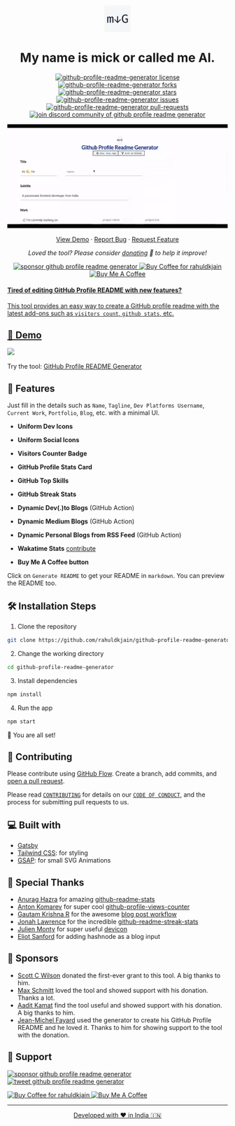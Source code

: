 <p align="center">
  <a href="https://rahuldkjain.github.io/gh-profile-readme-generator">
    <img alt="GitHub Profile Readme Generator" src="./src/images/mdg.png" width="60" />
  </a>
</p>
<h1 align="center">
  My name is mick or called me Al.
</h1>

<p align="center">
<a href="https://github.com/rahuldkjain/github-profile-readme-generator/blob/master/LICENSE" target="blank">
<img src="https://img.shields.io/github/license/rahuldkjain/github-profile-readme-generator?style=flat-square" alt="github-profile-readme-generator license" />
</a>
<a href="https://github.com/rahuldkjain/github-profile-readme-generator/fork" target="blank">
<img src="https://img.shields.io/github/forks/rahuldkjain/github-profile-readme-generator?style=flat-square" alt="github-profile-readme-generator forks"/>
</a>
<a href="https://github.com/rahuldkjain/github-profile-readme-generator/stargazers" target="blank">
<img src="https://img.shields.io/github/stars/rahuldkjain/github-profile-readme-generator?style=flat-square" alt="github-profile-readme-generator stars"/>
</a>
<a href="https://github.com/rahuldkjain/github-profile-readme-generator/issues" target="blank">
<img src="https://img.shields.io/github/issues/rahuldkjain/github-profile-readme-generator?style=flat-square" alt="github-profile-readme-generator issues"/>
</a>
<a href="https://github.com/rahuldkjain/github-profile-readme-generator/pulls" target="blank">
<img src="https://img.shields.io/github/issues-pr/rahuldkjain/github-profile-readme-generator?style=flat-square" alt="github-profile-readme-generator pull-requests"/>
</a>
<a href="https://discord.gg/HHMs7Eg" target="blank">
<img src="https://img.shields.io/discord/735303195105951764?label=Join%20Community&logo=discord&style=flat-square" alt="join discord community of github profile readme generator"/>
</a>
</p>

<p align="center"><img src="./src/images/github-profile-readme-generator.gif" alt="github-profile-readme-generator gif" /></p>

<p align="center">
    <a href="https://rahuldkjain.github.io/gh-profile-readme-generator" target="blank">View Demo</a>
    ·
    <a href="https://github.com/rahuldkjain/github-profile-readme-generator/issues/new/choose">Report Bug</a>
    ·
    <a href="https://github.com/rahuldkjain/github-profile-readme-generator/issues/new/choose">Request Feature</a>
</p>

<p align="center">
<i>Loved the tool? Please consider <a href="https://paypal.me/rahuldkjain/10">donating</a>  💸 to help it improve!</i>
</p>

<p align="center">
<a href="https://www.paypal.me/rahuldkjain"><img src="https://img.shields.io/badge/support-PayPal-blue?logo=PayPal&style=flat-square&label=Donate" alt="sponsor github profile readme generator"/>
</a>
<a href='https://ko-fi.com/A0A81XXSX' target='_blank'><img height='23' width="100" src='https://cdn.ko-fi.com/cdn/kofi3.png?v=2' alt='Buy Coffee for rahuldkjain' />
</a>
<a href="https://www.buymeacoffee.com/rahuldkjain" target="_blank"><img src="https://cdn.buymeacoffee.com/buttons/default-orange.png" alt="Buy Me A Coffee" height="23" width="100" style="border-radius:1px" />
</p>

#### Tired of editing GitHub Profile README with new features?

This tool provides an easy way to create a GitHub profile readme with the latest add-ons such as `visitors count`, `github stats`, etc.

## 🚀 Demo

<a href="https://rahuldkjain.github.io/gh-profile-readme-generator" target="blank">
<img src="https://img.shields.io/website?url=https%3A%2F%2Frahuldkjain.github.io%2Fgh-profile-readme-generator&logo=github&style=flat-square" />
</a>

Try the tool: [GitHub Profile README Generator](https://rahuldkjain.github.io/gh-profile-readme-generator)

## 🧐 Features

Just fill in the details such as `Name`, `Tagline`, `Dev Platforms Username`, `Current Work`, `Portfolio`, `Blog`, etc. with a minimal UI.

- **Uniform Dev Icons**

- **Uniform Social Icons**

- **Visitors Counter Badge**

- **GitHub Profile Stats Card**

- **GitHub Top Skills**

- **GitHub Streak Stats**

- **Dynamic Dev(.)to Blogs** (GitHub Action)

- **Dynamic Medium Blogs** (GitHub Action)

- **Dynamic Personal Blogs from RSS Feed** (GitHub Action)

- **Wakatime Stats** [contribute](https://github.com/rahuldkjain/github-profile-readme-generator/issues/115)

- **Buy Me A Coffee button**

Click on `Generate README` to get your README in `markdown`.
You can preview the README too.

## 🛠️ Installation Steps

1. Clone the repository

```bash
git clone https://github.com/rahuldkjain/github-profile-readme-generator.git
```

2. Change the working directory

```bash
cd github-profile-readme-generator
```

3. Install dependencies

```bash
npm install
```

4. Run the app

```bash
npm start
```

🌟 You are all set!

## 🍰 Contributing

Please contribute using [GitHub Flow](https://guides.github.com/introduction/flow). Create a branch, add commits, and [open a pull request](https://github.com/rahuldkjain/github-profile-readme-generator/compare).

Please read [`CONTRIBUTING`](CONTRIBUTING.md) for details on our [`CODE OF CONDUCT`](CODE_OF_CONDUCT.md), and the process for submitting pull requests to us.

## 💻 Built with

- [Gatsby](https://www.gatsbyjs.com/)
- [Tailwind CSS](https://tailwindcss.com/): for styling
- [GSAP](https://greensock.com/gsap/): for small SVG Animations

## 🙇 Special Thanks

- [Anurag Hazra](https://github.com/anuraghazra) for amazing [github-readme-stats](https://github.com/anuraghazra/github-readme-stats)
- [Anton Komarev](https://github.com/antonkomarev) for super cool [github-profile-views-counter](https://github.com/antonkomarev/github-profile-views-counter)
- [Gautam Krishna R](https://github.com/gautamkrishnar) for the awesome [blog post workflow](https://github.com/gautamkrishnar/blog-post-workflow)
- [Jonah Lawrence](https://github.com/DenverCoder1) for the incredible [github-readme-streak-stats](https://github.com/DenverCoder1/github-readme-streak-stats)
- [Julien Monty](https://github.com/konpa) for super useful [devicon](https://github.com/konpa/devicon)
- [Eliot Sanford](https://github.com/techieeliot) for adding hashnode as a blog input

## 🙇 Sponsors

- [Scott C Wilson](https://github.com/scottcwilson) donated the first-ever grant to this tool. A big thanks to him.
- [Max Schmitt](https://github.com/mxschmitt) loved the tool and showed support with his donation. Thanks a lot.
- [Aadit Kamat](https://github.com/aaditkamat) find the tool useful and showed support with his donation. A big thanks to him.
- [Jean-Michel Fayard](https://github.com/jmfayard) used the generator to create his GitHub Profile README and he loved it. Thanks to him for showing support to the tool with the donation.

## 🙏 Support

<p align="left">
<a href="https://www.paypal.me/rahuldkjain/10"><img src="https://ionicabizau.github.io/badges/paypal.svg" alt="sponsor github profile readme generator"/>
</a>
<a href="https://twitter.com/intent/tweet?text=Wow:&url=https%3A%2F%2Frahuldkjain.github.io%2Fgithub-profile-readme-generator">
<img src="https://img.shields.io/twitter/url?style=social&url=https%3A%2F%2Frahuldkjain.github.io%2Fgithub-profile-readme-generator" alt="tweet github profile readme generator"/>
</a>
</p>

<p align="left">
  <a href='https://ko-fi.com/A0A81XXSX' target='_blank'><img height='23' width="100" src='https://cdn.ko-fi.com/cdn/kofi3.png?v=2' alt='Buy Coffee for rahuldkjain' />
  </a>
  <a href="https://www.buymeacoffee.com/rahuldkjain" target="_blank"><img src="https://cdn.buymeacoffee.com/buttons/default-orange.png" alt="Buy Me A Coffee" height="23" width="100" style="border-radius:2px" />
</p>

<hr>
<p align="center">
Developed with ❤️ in India 🇮🇳 
</p>
